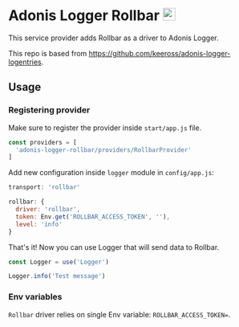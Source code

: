 # Adonis Logger Rollbar <img src="https://static.chief.io/media/companies/rollbar_profile.jpeg" alt="Rollbar icon" width="25px" height="25px">

This service provider adds Rollbar as a driver to Adonis Logger.

This repo is based from https://github.com/keeross/adonis-logger-logentries.


## Usage

### Registering provider

Make sure to register the provider inside `start/app.js` file.

```js
const providers = [
  'adonis-logger-rollbar/providers/RollbarProvider'
]
```

Add new configuration inside `logger` module in `config/app.js`:
```js
transport: 'rollbar'

rollbar: {
  driver: 'rollbar',
  token: Env.get('ROLLBAR_ACCESS_TOKEN', ''),
  level: 'info'
}
```

That's it! Now you can use Logger that will send data to Rollbar.

```js
const Logger = use('Logger')

Logger.info('Test message')

```

### Env variables

`Rollbar` driver relies on single Env variable: `ROLLBAR_ACCESS_TOKEN=`.


